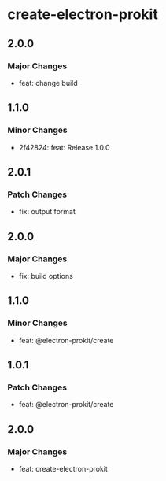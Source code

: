 # create-electron-prokit

## 2.0.0

### Major Changes

- feat: change build

## 1.1.0

### Minor Changes

- 2f42824: feat: Release 1.0.0

## 2.0.1

### Patch Changes

- fix: output format

## 2.0.0

### Major Changes

- fix: build options

## 1.1.0

### Minor Changes

- feat: @electron-prokit/create

## 1.0.1

### Patch Changes

- feat: @electron-prokit/create

## 2.0.0

### Major Changes

- feat: create-electron-prokit
